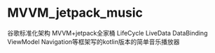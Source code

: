 # MVVM_jetpack_music
谷歌标准化架构 MVVM+jetpack全家桶 LifeCycle LiveData DataBinding ViewModel Navigation等框架写的kotlin版本的简单音乐播放器
